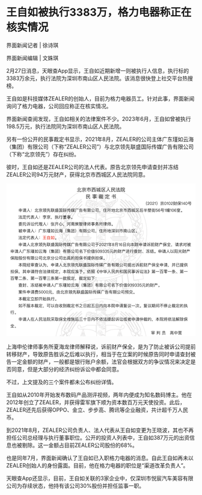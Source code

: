 # 王自如被执行3383万，格力电器称正在核实情况

界面新闻记者 | 徐诗琪

界面新闻编辑 | 文姝琪

2月27日消息，天眼查App显示，王自如近期新增一则被执行人信息，执行标的3383万余元，执行法院为深圳市南山区人民法院。该消息很快登上社交平台热搜榜。

王自如是科技媒体ZEALER的创始人，目前为格力电器员工。针对此事，界面新闻询问了格力电器，公司回应称正在核实情况。

界面新闻查阅发现，王自如相关的法律案件不少。2023年6月，王自如曾被执行198.5万元，执行法院同为深圳市南山区人民法院。

另有一份公开的民事裁定书显示，2021年8月，ZEALER的公司主体广东瑾如云海（集团）有限公司（下称“ZEALER公司”）与北京领先联盛国际传媒广告有限公司（下称“北京领先”）存在纠纷。

彼时，王自如还是ZEALER公司的法人代表。原告北京领先申请查封并冻结ZEALER公司94万元财产，获得北京市西城区人民法院同意。

![2f2ced9115f5871a0184f1b8e70d72d6.jpg](https://raw.githubusercontent.com/qqhsx/qqnews_image/main/2024/02/27/王自如被执行3383万，格力电器称正在核实情况/2f2ced9115f5871a0184f1b8e70d72d6.jpg)

上海申伦律师事务所夏海龙律师解释说，诉前财产保全，是为了防止被诉公司提前转移财产，导致原告胜诉之后难以执行，相当于在立案的时候原告同时申请查封被告一定金额的财产，一般都是银行账户余额，法官会根据双方的争议情况来决定是否同意，但是大部分的经济纠纷诉讼中都会同意。

不过，上文提及的三个案件都未公布纠纷详情。

王自如从2010年开始发布数码产品测评视频，两年内便成为知名数码博主。他在2012年创立了ZEALER，并获得雷军旗下顺为资本数百万元天使投资。此后，ZEALER还先后获得OPPO、金立、步步高、腾讯等企业融资，共计超千万人民币。

到2021年8月，ZEALER公司负责人、法人代表从王自如变更为王晓波，其也不再担任公司总经理与执行董事职位。公开的投资人列表中，王自如387万元的出资信息也被剔除。这一金额占目前ZEALER公司股份的68%。

也是同年7月，界面新闻确认了王自如已入职格力电器的消息。自此王自如再未以ZEALER创始人的身份露面。目前，他在格力电器的职位是“渠道改革负责人”。

天眼查App还显示，目前，王自如关联的3家企业中，仅深圳市悦宸汽车美容有限公司为存续状态，他持有该公司30%股份并担任监事一职。

